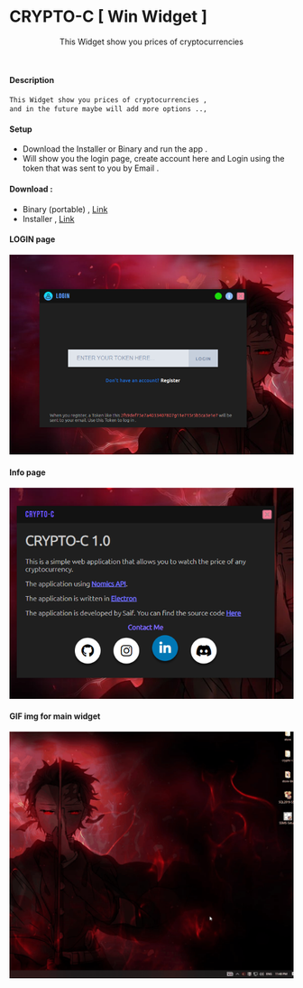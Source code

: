 # CRYPTO-C [ Win Widget ]
<p align="center">
   <p align="center">This Widget show you prices of cryptocurrencies </p>
</p>


<br>

#### Description
```
This Widget show you prices of cryptocurrencies ,
and in the future maybe will add more options ..,
```
#### Setup 
   - Download the Installer or Binary and run the app .
   - Will show you the login page, create account here and Login using the token that was sent to you by Email .

#### Download :
   - Binary (portable) , [Link](https://github.com/JUSTSAIF/crypto-c/blob/download/crypto-c_bin_1.0.rar?raw=true)
   - Installer , [Link](https://github.com/JUSTSAIF/crypto-c/blob/download/crypto-c_release_1.0.exe?raw=true)



#### LOGIN page
<div align="center"></div>
<img src="https://github.com/JUSTSAIF/crypto-c/blob/main/github-assets/login.png?raw=true" />


#### Info page
<img src="https://github.com/JUSTSAIF/crypto-c/blob/main/github-assets/info.png?raw=true" />


#### GIF img for main widget
<img src="https://github.com/JUSTSAIF/crypto-c/blob/main/github-assets/main.gif?raw=true" />
